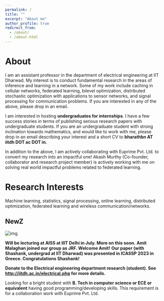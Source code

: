```yaml
---
permalink: /
title: ""
excerpt: "About me"
author_profile: true
redirect_from: 
  - /about/
  - /about.html
---
```


# About 

I am an assistant professor in the department of electrical engineering at IIT Dharwad. My interest is to conduct fundamental research in the areas of inference and learning in a network. Some of my work include caching in cellular networks, federated learning, bilevel optimization, distributed stochastic optimization with applications to sensor networks, and signal processing for communication problems. If you are interested in any of the above, please drop in an email.

I am interested in hosting **undergraduates for internships**. I have a few success stories in terms of publishing serious research papers with undergraduate students. If you are an undergraduate student with strong inclination towards mathematics, and would like to work with me, please drop in an email describing your interest and a short CV to **bharathbn AT iitdh DOT ac DOT in.** 

In addition to the above, I am actively collaborating with Euprime Pvt. Ltd. to convert my research into an impactful one! Akash Murthy (Co-founder, collaborator and research project member) is actively working with me on solving real world impactful problems related to federated learning.

# Research Interests

Machine learning, statistics, signal processing, online learning, distributed optimization, federated learning and wireless communication/networks.


## NewZ

![img](https://bnbharath.files.wordpress.com/2020/06/img_1282.jpg?w=200)

**Will be lecturing at AISS at IIIT Delhi in July. More on this soon.**
**Amit Malaghan joined our group as JRF. Welcome Amit!**
**Our paper (with Shashank, undergrad at IIT Dharwad) was presented in ICASSP 2023 in Greece. Congratulations Shashank!**

**Donate to the Electrical engineering department research (student). See http://iitdh.ac.in/electrical.php for more details.**


Looking for a bright student with **B. Tech in computer science or ECE or equivalent** having good programming/developing skills. This requirement is for a collaboration work with Euprime Pvt. Ltd.
